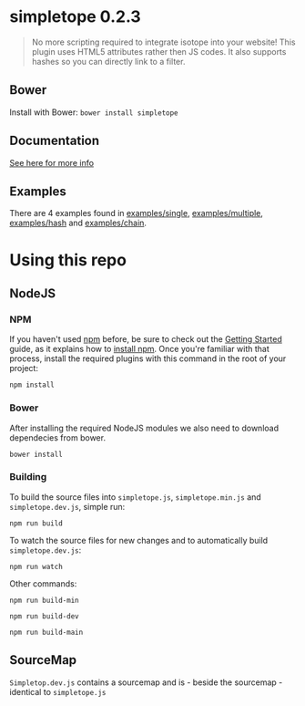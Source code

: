 # simpletope 0.2.3
> No more scripting required to integrate isotope into your website! This plugin uses HTML5 attributes rather then JS codes. It also supports hashes so you can directly link to a filter.

## Bower
Install with Bower: ``bower install simpletope``

## Documentation
[See here for more info](https://github.com/Qaraqter/simpletope/blob/master/DOCUMENTATION.md)

## Examples
There are 4 examples found in [examples/single](https://github.com/Qaraqter/simpletope/tree/master/examples/single), [examples/multiple](https://github.com/Qaraqter/simpletope/tree/master/examples/multiple), [examples/hash](https://github.com/Qaraqter/simpletope/tree/master/examples/hash) and [examples/chain](https://github.com/Qaraqter/simpletope/tree/master/examples/chain).

# Using this repo
## NodeJS

### NPM
If you haven't used [npm](https://www.npmjs.com/) before, be sure to check out the [Getting Started](https://docs.npmjs.com/getting-started/what-is-npm) guide, as it explains how to [install npm](https://docs.npmjs.com/getting-started/installing-node). Once you're familiar with that process, install the required plugins with this command in the root of your project:

```shell
npm install
```

### Bower
After installing the required NodeJS modules we also need to download dependecies from bower.
```shell
bower install
```

### Building
To build the source files into `simpletope.js`, `simpletope.min.js`  and `simpletope.dev.js`, simple run:
```shell
npm run build
```

To watch the source files for new changes and to automatically build `simpletope.dev.js`:
```shell
npm run watch
```

Other commands:
```shell
npm run build-min
```
```shell
npm run build-dev
```
```shell
npm run build-main
```

## SourceMap
`Simpletop.dev.js` contains a sourcemap and is - beside the sourcemap - identical to `simpletope.js`
